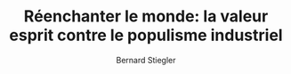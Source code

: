---
title: 'Réenchanter le monde: la valeur esprit contre le populisme industriel'
slug: reenchanter-le-monde
author: Bernard Stiegler
cover: reenchanter-le-monde.jpeg
summary: 'Paul Valéry, pressentant la catastrophe où menait le nazisme, constatait
  dès 1939 une «baisse de la valeur esprit». Aurait-il pu imaginer dans quel état
  de déchéance généralisée tomberait l’humanité quelques décennies plus tard – là
  où nous en sommes ? En 1939, seulement 45 % des Français écoutent la radio, et la
  télévision n’existe pas encore. En ce début de XXIe siècle, les objets communicants
  poursuivent les temps de cerveaux disponibles où qu’ils aillent, du lever au coucher.
  Un capitalisme s’est imposé, que l’on dit tantôt «culturel», tantôt «cognitif»,
  mais qui est avant tout jusqu’à présent l’organisation ravageuse d’un populisme
  industriel tirant parti de toutes les évolutions technologiques pour faire du siège
  de l’esprit un simple organe réflexe : un cerveau rabattu au rang d’ensemble de
  neurones, un cerveau sans conscience. En 2005, le Medef réunissait son université
  d’été sous la bannière du «réenchantement du monde». Ce livre propose de le prendre
  au mot : réenchanter le monde, c’est nécessairement revisiter et réévaluer le rôle
  de l’esprit dans l’organisation de l’économie.'
mandatory: false
isbn: 9782081217843
site: https://editions.flammarion.com/reenchanter-le-monde/9782081217843
paths:
- "/competences/comprendre"
- "/competences/concevoir"
- "/competences/entreprendre"
- "/parcours/strategie-de-communication-numerique-et-design-d-experience"
---